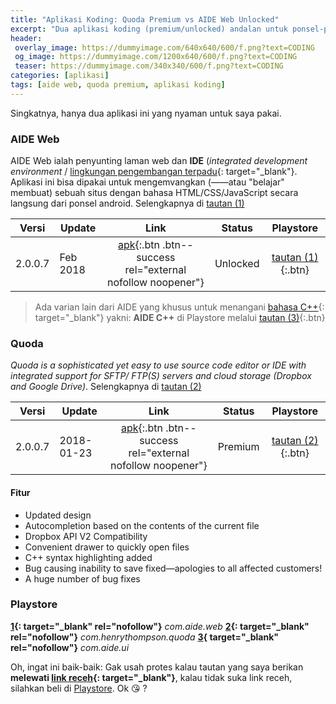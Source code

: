 ```yaml
---
title: "Aplikasi Koding: Quoda Premium vs AIDE Web Unlocked"
excerpt: "Dua aplikasi koding (premium/unlocked) andalan untuk ponsel-ponsel Android nih gais!"
header:
 overlay_image: https://dummyimage.com/640x640/600/f.png?text=CODING
 og_image: https://dummyimage.com/1200x640/600/f.png?text=CODING
 teaser: https://dummyimage.com/340x340/600/f.png?text=CODING
categories: [aplikasi]
tags: [aide web, quoda premium, aplikasi koding]
---
```

Singkatnya, hanya dua aplikasi ini yang nyaman untuk saya pakai.

### AIDE Web

AIDE Web ialah penyunting laman web dan **IDE** (_integrated development environment_ / [lingkungan pengembangan terpadu](https://id.wikipedia.org/wiki/Lingkungan_pengembangan_terpadu){: target="_blank"}. Aplikasi ini bisa dipakai untuk mengemvangkan (——atau "belajar" membuat) sebuah situs dengan bahasa HTML/CSS/JavaScript secara langsung dari ponsel android. Selengkapnya di [tautan (1)](#playstore)

|Versi|Update|Link|Status|Playstore|
|---|---|:---:|---|:---:|
| 2.0.0.7|Feb 2018|[apk](http://dl.knoacc.org/8z){:.btn .btn--success rel="external nofollow noopener"}|Unlocked|[tautan (1)](#playstore){:.btn}|

> Ada varian lain dari AIDE yang khusus untuk menangani [bahasa C++](https://id.wikipedia.org/wiki/C%2B%2B){: target="_blank"} yakni: **AIDE C++** di Playstore melalui [tautan (3)](#playstore){:.btn}

### Quoda

_Quoda is a sophisticated yet easy to use source code editor or IDE with integrated support for SFTP/ FTP(S) servers and cloud storage (Dropbox and Google Drive)_. Selengkapnya di [tautan (2)](#playstore)

|Versi|Update|Link|Status|Playstore|
|---|---|:---:|---|:---:|
| 2.0.0.7|2018-01-23|[apk](http://dl.knoacc.org/8y){:.btn .btn--success rel="external nofollow noopener"}|Premium|[tautan (2)](#playstore){:.btn}|

#### Fitur

- Updated design
- Autocompletion based on the contents of the current file
- Dropbox API V2 Compatibility
- Convenient drawer to quickly open files
- C++ syntax highlighting added
- Bug causing inability to save fixed—apologies to all affected customers!
- A huge number of bug fixes

### Playstore

**[1](https://play.google.com/store/apps/details?id=com.aide.web){: target="_blank" rel="nofollow"}** _com.aide.web_
**[2](https://play.google.com/store/apps/details?id=com.henrythompson.quoda){: target="_blank" rel="nofollow"}** _com.henrythompson.quoda_
**[3](https://play.google.com/store/apps/details?id=com.aide.ui){ target="_blank" rel="nofollow"}** _com.aide.ui_

Oh, ingat ini baik-baik: Gak usah protes kalau tautan yang saya berikan **melewati [link receh](https://www.knoacc.org/2014/06/pemendek-url-domain-sendiri-dibayar-dolar.html){: target="_blank"}**, kalau tidak suka link receh, silahkan beli di [Playstore](#playstore). Ok 😘 ?
